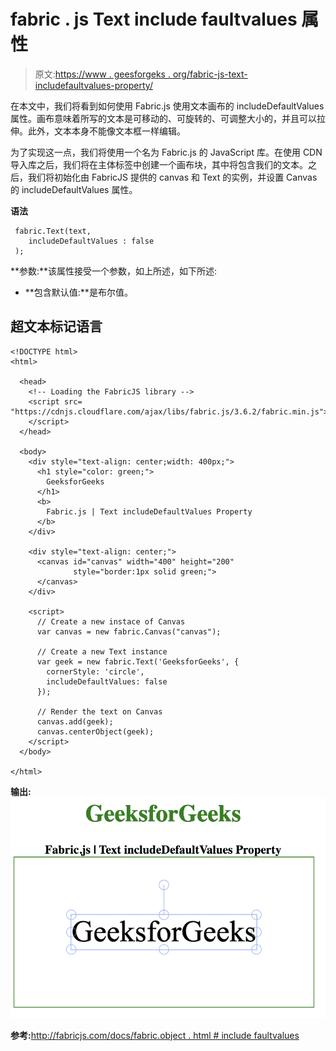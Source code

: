 # fabric . js Text include faultvalues 属性

> 原文:[https://www . geesforgeks . org/fabric-js-text-includefaultvalues-property/](https://www.geeksforgeeks.org/fabric-js-text-includedefaultvalues-property/)

在本文中，我们将看到如何使用 Fabric.js 使用文本画布的 includeDefaultValues 属性。画布意味着所写的文本是可移动的、可旋转的、可调整大小的，并且可以拉伸。此外，文本本身不能像文本框一样编辑。

为了实现这一点，我们将使用一个名为 Fabric.js 的 JavaScript 库。在使用 CDN 导入库之后，我们将在主体标签中创建一个画布块，其中将包含我们的文本。之后，我们将初始化由 FabricJS 提供的 canvas 和 Text 的实例，并设置 Canvas 的 includeDefaultValues 属性。

**语法**

```
 fabric.Text(text,
    includeDefaultValues : false
 ); 
```

**参数:**该属性接受一个参数，如上所述，如下所述:

*   **包含默认值:**是布尔值。

## 超文本标记语言

```
<!DOCTYPE html> 
<html> 

  <head> 
    <!-- Loading the FabricJS library -->
    <script src= 
"https://cdnjs.cloudflare.com/ajax/libs/fabric.js/3.6.2/fabric.min.js"> 
    </script> 
  </head> 

  <body> 
    <div style="text-align: center;width: 400px;"> 
      <h1 style="color: green;"> 
        GeeksforGeeks 
      </h1>
      <b> 
        Fabric.js | Text includeDefaultValues Property 
      </b> 
    </div> 

    <div style="text-align: center;"> 
      <canvas id="canvas" width="400" height="200"
              style="border:1px solid green;"> 
      </canvas> 
    </div> 

    <script> 
      // Create a new instace of Canvas 
      var canvas = new fabric.Canvas("canvas"); 

      // Create a new Text instance 
      var geek = new fabric.Text('GeeksforGeeks', { 
        cornerStyle: 'circle',    
        includeDefaultValues: false 
      }); 

      // Render the text on Canvas 
      canvas.add(geek); 
      canvas.centerObject(geek);
    </script> 
  </body> 

</html>
```

**输出:** ![](img/7840357b88e1840136c4afbcf5bb71aa.png)

**参考:**[http://fabricjs.com/docs/fabric.object . html # include faultvalues](http://fabricjs.com/docs/fabric.Object.html#includeDefaultValues)